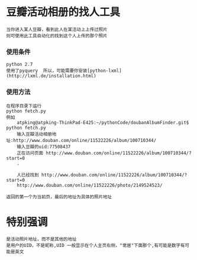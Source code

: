 豆瓣活动相册的找人工具
===============================
	当你进入某人豆瓣，看到此人在某活动上上传过照片
	则可使用此工具自动化的找到这个人上传的那个照片


### 使用条件
	python 2.7
	使用了pyquery  所以，可能需要你安装[python-lxml](http://lxml.de/installation.html)

### 使用方法
	在程序目录下运行
	python fetch.py     
	例如
		atpking@atpking-ThinkPad-E425:~/pythonCode/doubanAlbumFinder.git$ python fetch.py 
		输入豆瓣活动相册地址:http://www.douban.com/online/11522226/album/100710344/
		输入豆瓣的uid:77508437
		正在访问页面 http://www.douban.com/online/11522226/album/100710344/?start=0
		.

		人已经找到 http://www.douban.com/online/11522226/album/100710344/?start=0
		http://www.douban.com/online/11522226/photo/2149524523/

	返回的第一个为当前页，最后的地址为具体的照片地址


特别强调
================================
	是活动照片地址，而不是其他的地址
	是用户的UID，不是昵称,UID 一般显示在个人主页右侧，"常居"下面那个,有可能是数字有可能是英文	
